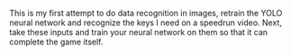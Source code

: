 This is my first attempt to do data recognition in images, retrain the YOLO neural network and recognize the keys I need on a speedrun video.  Next, take these inputs and train your neural network on them so that it can complete the game itself.
